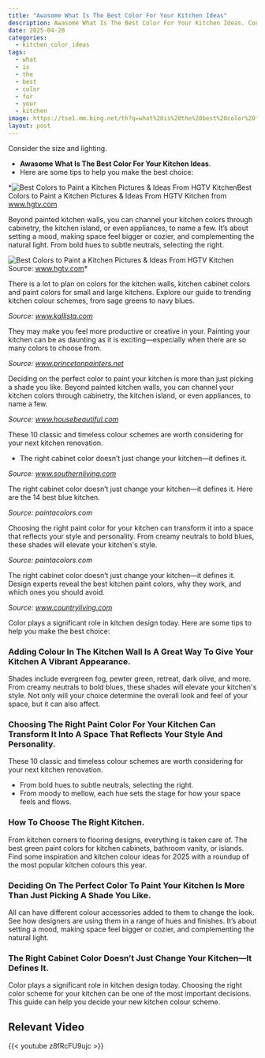 ```yaml
---
title: "Awasome What Is The Best Color For Your Kitchen Ideas"
description: Awasome What Is The Best Color For Your Kitchen Ideas. Consider the size and lighting. Here are some tips to help you make the best choice:
date: 2025-04-20
categories:
  - kitchen_color_ideas
tags:
  - what
  - is
  - the
  - best
  - color
  - for
  - your
  - kitchen
image: https://tse1.mm.bing.net/th?q=what%20is%20the%20best%20color%20for%20your%20kitchen
layout: post
---
```


Consider the size and lighting.

- **Awasome What Is The Best Color For Your Kitchen Ideas**.
- Here are some tips to help you make the best choice:

*![Best Colors to Paint a Kitchen Pictures & Ideas From HGTV Kitchen](https://i2.wp.com/hgtvhome.sndimg.com/content/dam/images/hgtv/fullset/2013/4/19/3/ci-barry-dixon-interiors_pg171_galley-kitchen_3x4.jpg.rend.hgtvcom.1280.1707.jpeg)Best Colors to Paint a Kitchen Pictures & Ideas From HGTV Kitchen from www.hgtv.com

Beyond painted kitchen walls, you can channel your kitchen colors through cabinetry, the kitchen island, or even appliances, to name a few. It’s about setting a mood, making space feel bigger or cozier, and complementing the natural light. From bold hues to subtle neutrals, selecting the right.

![Best Colors to Paint a Kitchen Pictures & Ideas From HGTV Kitchen](https://i2.wp.com/hgtvhome.sndimg.com/content/dam/images/hgtv/fullset/2013/4/19/3/ci-barry-dixon-interiors_pg171_galley-kitchen_3x4.jpg.rend.hgtvcom.1280.1707.jpeg)Source: www.hgtv.com*

There is a lot to plan on colors for the kitchen walls, kitchen cabinet colors and paint colors for small and large kitchens. Explore our guide to trending kitchen colour schemes, from sage greens to navy blues.

*Source: www.kallista.com*

They may make you feel more productive or creative in your. Painting your kitchen can be as daunting as it is exciting—especially when there are so many colors to choose from.

*Source: www.princetonpainters.net*

Deciding on the perfect color to paint your kitchen is more than just picking a shade you like. Beyond painted kitchen walls, you can channel your kitchen colors through cabinetry, the kitchen island, or even appliances, to name a few.

*Source: www.housebeautiful.com*

These 10 classic and timeless colour schemes are worth considering for your next kitchen renovation.

- The right cabinet color doesn’t just change your kitchen—it defines it.

*Source: www.southernliving.com*

The right cabinet color doesn’t just change your kitchen—it defines it. Here are the 14 best blue kitchen.

*Source: paintacolors.com*

Choosing the right paint color for your kitchen can transform it into a space that reflects your style and personality. From creamy neutrals to bold blues, these shades will elevate your kitchen's style.

*Source: paintacolors.com*

The right cabinet color doesn’t just change your kitchen—it defines it. Design experts reveal the best kitchen paint colors, why they work, and which ones you should avoid.

*Source: www.countryliving.com*

Color plays a significant role in kitchen design today. Here are some tips to help you make the best choice:

### Adding Colour In The Kitchen Wall Is A Great Way To Give Your Kitchen A Vibrant Appearance.

Shades include evergreen fog, pewter green, retreat, dark olive, and more. From creamy neutrals to bold blues, these shades will elevate your kitchen's style. Not only will your choice determine the overall look and feel of your space, but it can also affect.

### Choosing The Right Paint Color For Your Kitchen Can Transform It Into A Space That Reflects Your Style And Personality.

 These 10 classic and timeless colour schemes are worth considering for your next kitchen renovation.

- From bold hues to subtle neutrals, selecting the right.
- From moody to mellow, each hue sets the stage for how your space feels and flows.

### How To Choose The Right Kitchen.

From kitchen corners to flooring designs, everything is taken care of. The best green paint colors for kitchen cabinets, bathroom vanity, or islands. Find some inspiration and kitchen colour ideas for 2025 with a roundup of the most popular kitchen colours this year.

### Deciding On The Perfect Color To Paint Your Kitchen Is More Than Just Picking A Shade You Like.

All can have different colour accessories added to them to change the look. See how designers are using them in a range of hues and finishes. It’s about setting a mood, making space feel bigger or cozier, and complementing the natural light.

### The Right Cabinet Color Doesn’t Just Change Your Kitchen—It Defines It.

Color plays a significant role in kitchen design today. Choosing the right color scheme for your kitchen can be one of the most important decisions. This guide can help you decide your new kitchen colour scheme.

## Relevant Video

{{< youtube z8fRcFU9ujc >}}

